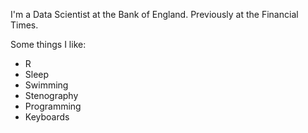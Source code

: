 I'm a Data Scientist at the Bank of England. Previously at the Financial Times.

Some things I like:  

- R  
- Sleep
- Swimming
- Stenography
- Programming
- Keyboards
